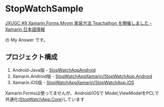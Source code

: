 # StopWatchSample

[JXUGC #9 Xamarin.Forms Mvvm 実装方法 Teachathon を開催しました - Xamarin 日本語情報](http://ytabuchi.hatenablog.com/entry/2015/12/20/012007)

の My Answer です。

## プロジェクト構成

1. Android-Java版 - [StopWatchAppAndroid](https://github.com/amay077/StopWatchSample/tree/master/StopWatchAppAndroid)
1. Xamarin.Android版 - [StopWatchAppXamarin/StopWatchApp.Android](https://github.com/amay077/StopWatchSample/tree/master/StopWatchAppXamarin/StopWatchApp.Android)
1. Xamarin.iOS版 - [StopWatchAppXamarin/StopWatchApp.iOS](https://github.com/amay077/StopWatchSample/tree/master/StopWatchAppXamarin/StopWatchApp.iOS)

Xamarin.Formsは使ってませんが、Android/iOSで Model,ViewModelをPCLで共通化([StopWatchApp.Core](https://github.com/amay077/StopWatchSample/tree/master/StopWatchAppXamarin/StopWatchApp.Core))しています
